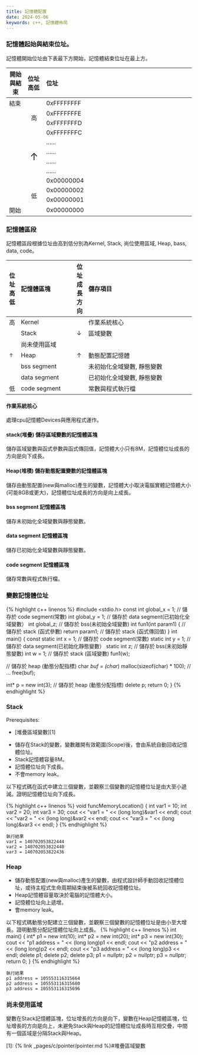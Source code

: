 ```yaml
---
title: 記憶體配置
date: 2024-05-06
keywords: c++, 記憶體佈局
---
```



### 記憶體起始與結束位址。
記憶體開始位址由下表最下方開始，記憶體結束位址在最上方。


<table class="custom-table">
  <thead>
  <tr>
    <th align="center" width="10%">開始與結束</th>
    <th align="left" width="10%">位址高低</th>
    <th align="left">位址</th>
  </tr>  
  </thead>
  <tbody>
  <tr>
    <td>結束</td>
    <td align="center" rowspan="4" width="5%" style="vertical-align: middle;">
      高
    </td>
    <td>0xFFFFFFFF</td>
  </tr>
  <tr><td></td><td>0xFFFFFFFE</td></tr>
  <tr><td></td><td>0xFFFFFFFD</td></tr>
  <tr><td></td><td>0xFFFFFFFC</td></tr>
  <tr>
    <td></td>
    <td align="center" rowspan="4" width="5%" style="vertical-align: middle;">
      <span style="font-size: 20pt">&#8593;</span>
    </td>
    <td>......</td></tr>
  <tr><td></td><td>......</td></tr>
  <tr><td></td><td>......</td></tr>
  <tr><td></td><td>......</td></tr>
  <tr>
    <td></td>
    <td align="center" rowspan="4" width="5%" style="vertical-align: middle;">
      低
    </td>
    <td>0x00000004</td></tr>
  <tr><td></td><td>0x00000002</td></tr>
  <tr><td></td><td>0x00000001</td></tr>
  <tr><td>開始</td><td>0x00000000</td></tr>
  </tbody>
</table>

### 記憶體區段

記憶體區段根據位址由高到低分別為Kernel, Stack, 尚位使用區域, Heap, bass, data, code。

<table class="custom-table">
  <thead>
  <tr>
    <th align="center" width="5%">位址高低</th>
    <th align="left" width="30%">記憶體區塊</th>
    <th align="left" width="5%">位址成長方向</th>
    <th align="left">儲存項目</th>
  </tr>  
  </thead>
  <tbody>
  <tr>
    <td>高</td>
    <td>Kernel</td>
    <td></td>
    <td>作業系統核心</td>
  </tr>
  <tr>
    <td rowspan="5" style="vertical-align: middle;">
      <span style="font-size: 10pt">&#8593;</span>
    </td>
    <td>Stack</td>
    <td>&#8595;</td>
    <td>區域變數</td>
  </tr>
  <tr>
    <td>尚未使用區域</td>
    <td></td>
    <td></td>
  </tr>
  <tr>
    <td>Heap</td>
    <td>&#8593;</td>
    <td>動態配置記憶體</td>
  </tr>
  <tr>
    <td>bss segment</td>
    <td></td>
    <td>未初始化全域變數, 靜態變數</td>
  </tr>
  <tr>
    <td>data segment</td>
    <td></td>
    <td>已初始化全域變數, 靜態變數</td>
  </tr>
  <tr>
    <td>低</td>  
    <td>code segment</td>
    <td></td>
    <td>常數與程式執行檔</td>
  </tr>
  </tbody>        
</table>

#### 作業系統核心

處理cpu記憶體Devices與應用程式運作。

#### stack(堆疊) 儲存區域變數的記憶體區塊

儲存區域變數與函式參數與函式傳回值，記憶體大小只有8M，記憶體位址成長的方向是向下成長。

#### Heap(堆積) 儲存動態配置變數的記憶體區塊

儲存由動態配置(new與malloc)產生的變數，記憶體大小取決電腦實體記憶體大小(可能8GB或更大)，記憶體位址成長的方向是向上成長。

#### bss segment 記憶體區塊

儲存未初始化全域變數與靜態變數。

#### data segment 記憶體區塊

儲存已初始化全域變數與靜態變數。

#### code segment 記憶體區塊

儲存常數與程式執行檔。

### 變數記憶體位址

{% highlight c++ linenos %}
#include <stdio.h>
const int global_x = 1;  // 儲存於 code segment(常數)
int global_y = 1;    // 儲存於 data segment(已初始化全域變數）
int global_z;      // 儲存於 bss(未初始全域變數)
int fun1(int param1) {	 // 儲存於 stack (函式參數)
	return param1; // 儲存於 stack (函式傳回值)
}
int main() {
  const static int x = 1; // 儲存於 code segment(常數)
  static int y = 1;     // 儲存於 data segment(已初始化靜態變數）
  static int z;       // 儲存於 bss(未初始靜態變數)
  int w = 1;        // 儲存於 stack (區域變數)
  fun1(w);

  // 儲存於 heap (動態分配指標)
  char *buf = (char*) malloc(sizeof(char) * 100);
  // ...
  free(buf);

  int* p = new int(3); // 儲存於 heap (動態分配指標)
  delete p;
  return 0;
}
{% endhighlight %}

### Stack
Prerequisites:

- [堆疊區域變數][1]

* 儲存在Stack的變數，變數離開有效範圍(Scope)後，會由系統自動回收記憶體位址。
* Stack記憶體容量8M。
* 記憶體位址向下成長。
* 不會memory leak。

以下程式碼在函式中建立三個變數，並觀察三個變數的記憶體位址是由大至小遞減。證明記憶體位址向下成長。

{% highlight c++ linenos %}
void funcMemoryLocation() {
  int var1 = 10;
  int var2 = 20;
  int var3 = 30;
  cout << "var1 = " << (long long)&var1 << endl;
  cout << "var2 = " << (long long)&var2 << endl;
  cout << "var3 = " << (long long)&var3 << endl;
}
{% endhighlight %}
```
執行結果
var1 = 140702053822444
var2 = 140702053822440
var3 = 140702053822436
```

### Heap
* 儲存動態配置(new與malloc)產生的變數，由程式設計師手動回收記憶體位址，或待主程式生命周期結束後被系統回收記憶體位址。
* Heap記憶體容量取決於電腦的記憶體大小。
* 記憶體位址向上遞增。
* 會memory leak。

以下程式碼動態分配建立三個變數，並觀察三個變數的記憶體位址是由小至大增長。證明動態分配記憶體位址向上成長。
{% highlight c++ linenos %}
int main() {
  int* p1 = new int(10);
  int* p2 = new int(20);
  int* p3 = new int(30);
  cout << "p1 address = " << (long long)p1 << endl;
  cout << "p2 address = " << (long long)p2 << endl;
  cout << "p3 address = " << (long long)p3 << endl;
  delete p1;
  delete p2;
  delete p3;
  p1 = nullptr;
  p2 = nullptr;
  p3 = nullptr;
  return 0;
}
{% endhighlight %}
```
執行結果
p1 address = 105553116315664
p2 address = 105553116315680
p3 address = 105553116315696
```

### 尚未使用區域

變數在Stack記憶體區塊，位址增長的方向是向下，變數在Heap記憶體區塊，位址增長的方向是向上，未避免Stack與Heap的記憶體位址成長時互相交疊，中間有一個區域是分隔Stack與Heap。

[1]: {% link _pages/c/pointer/pointer.md %}#堆疊區域變數